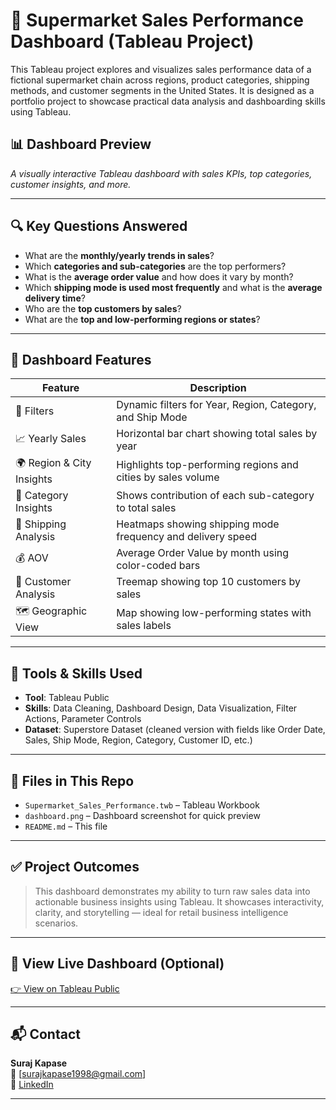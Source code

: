# 🛒 Supermarket Sales Performance Dashboard (Tableau Project)

This Tableau project explores and visualizes sales performance data of a fictional supermarket chain across regions, product categories, shipping methods, and customer segments in the United States. It is designed as a portfolio project to showcase practical data analysis and dashboarding skills using Tableau.

## 📊 Dashboard Preview

*A visually interactive Tableau dashboard with sales KPIs, top categories, customer insights, and more.*

---

## 🔍 Key Questions Answered

- What are the **monthly/yearly trends in sales**?
- Which **categories and sub-categories** are the top performers?
- What is the **average order value** and how does it vary by month?
- Which **shipping mode is used most frequently** and what is the **average delivery time**?
- Who are the **top customers by sales**?
- What are the **top and low-performing regions or states**?

---

## 📌 Dashboard Features

| Feature | Description |
|--------|-------------|
| 📆 Filters | Dynamic filters for Year, Region, Category, and Ship Mode |
| 📈 Yearly Sales | Horizontal bar chart showing total sales by year |
| 🌍 Region & City Insights | Highlights top-performing regions and cities by sales volume |
| 🛒 Category Insights | Shows contribution of each sub-category to total sales |
| 🚚 Shipping Analysis | Heatmaps showing shipping mode frequency and delivery speed |
| 💰 AOV | Average Order Value by month using color-coded bars |
| 👥 Customer Analysis | Treemap showing top 10 customers by sales |
| 🗺️ Geographic View | Map showing low-performing states with sales labels |

---

## 🧠 Tools & Skills Used

- **Tool**: Tableau Public
- **Skills**: Data Cleaning, Dashboard Design, Data Visualization, Filter Actions, Parameter Controls
- **Dataset**: Superstore Dataset (cleaned version with fields like Order Date, Sales, Ship Mode, Region, Category, Customer ID, etc.)

---

## 📂 Files in This Repo

- `Supermarket_Sales_Performance.twb` – Tableau Workbook
- `dashboard.png` – Dashboard screenshot for quick preview
- `README.md` – This file

---

## ✅ Project Outcomes

> This dashboard demonstrates my ability to turn raw sales data into actionable business insights using Tableau. It showcases interactivity, clarity, and storytelling — ideal for retail business intelligence scenarios.

---

## 🔗 View Live Dashboard (Optional)

[👉 View on Tableau Public](https://public.tableau.com/app/profile/suaj.kapase/viz/Project_1_17505769591620/Dashboard1?publish=yes)

---

## 📬 Contact

**Suraj Kapase**  
📧 [surajkapase1998@gmail.com]  
📎 [LinkedIn](http://www.linkedin.com/in/surajkapase)  

---

